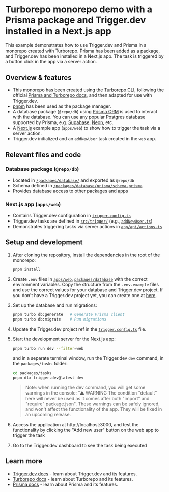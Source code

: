 # Turborepo monorepo demo with a Prisma package and Trigger.dev installed in a Next.js app

This example demonstrates how to use Trigger.dev and Prisma in a monorepo created with Turborepo. Prisma has been added as a package, and Trigger.dev has been installed in a Next.js app. The task is triggered by a button click in the app via a server action.

## Overview & features

- This monorepo has been created using the [Turborepo CLI](https://turbo.build/repo), following the official [Prisma and Turborepo docs](https://www.prisma.io/docs/guides/turborepo), and then adapted for use with Trigger.dev.
- [pnpm](https://pnpm.io/) has been used as the package manager.
- A database package (`@repo/db`) using [Prisma ORM](https://www.prisma.io/docs/orm/) is used to interact with the database. You can use any popular Postgres database supported by Prisma, e.g. [Supabase](https://supabase.com/), [Neon](https://neon.tech/), etc.
- A [Next.js](https://nextjs.org/) example app (`apps/web`) to show how to trigger the task via a server action.
- Trigger.dev initialized and an `addNewUser` task created in the `web` app.

## Relevant files and code

### Database package (`@repo/db`)

- Located in [`/packages/database/`](./packages/database/) and exported as `@repo/db`
- Schema defined in [`/packages/database/prisma/schema.prisma`](./packages/database/prisma/schema.prisma)
- Provides database access to other packages and apps

### Next.js app (`apps/web`)

- Contains Trigger.dev configuration in [`trigger.config.ts`](./apps/web/trigger.config.ts)
- Trigger.dev tasks are defined in [`src/trigger/`](./apps/web/src/trigger/) (e.g., [`addNewUser.ts`](./apps/web/src/trigger/addNewUser.ts))
- Demonstrates triggering tasks via server actions in [`app/api/actions.ts`](./apps/web/app/api/actions.ts)

## Setup and development

1. After cloning the repository, install the dependencies in the root of the monorepo:

   ```bash
   pnpm install
   ```

2. Create `.env` files in [`apps/web`](./apps/web), [`packages/database`](./packages/database) with the correct environment variables. Copy the structure from the `.env.example` files and use the correct values for your database and Trigger.dev project. If you don't have a Trigger.dev project yet, you can create one at [here](https://cloud.trigger.dev/).
3. Set up the database and run migrations:

   ```bash
   pnpm turbo db:generate   # Generate Prisma client
   pnpm turbo db:migrate    # Run migrations
   ```

4. Update the Trigger.dev project ref in the [`trigger.config.ts`](./apps/web/trigger.config.ts) file.

5. Start the development server for the Next.js app:

   ```bash
   pnpm turbo run dev --filter=web
   ```

   and in a separate terminal window, run the Trigger.dev `dev` command, in the `packages/tasks` folder:

   ```bash
   cd packages/tasks
   pnpm dlx trigger.dev@latest dev
   ```

   > Note: when running the dev command, you will get some warnings in the console: "▲ WARNING The condition "default" here will never be used as it comes after both "import" and "require" package.json". These warnings can be safely ignored, and won't affect the functionality of the app. They will be fixed in an upcoming release.

6. Access the application at http://localhost:3000, and test the functionality by clicking the "Add new user" button on the web app to trigger the task
7. Go to the Trigger.dev dashboard to see the task being executed

## Learn more

- [Trigger.dev docs](https://trigger.dev/docs) - learn about Trigger.dev and its features.
- [Turborepo docs](https://turbo.build/repo) - learn about Turborepo and its features.
- [Prisma docs](https://www.prisma.io/docs) - learn about Prisma and its features.
